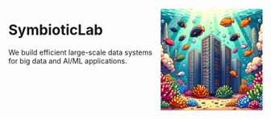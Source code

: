 <p><img width="40%" align="right" src="https://github.com/jaywonchung/SymbioticLab.github/blob/main/cover.png"></p>

# SymbioticLab

We build efficient large-scale data systems for big data and AI/ML applications.
